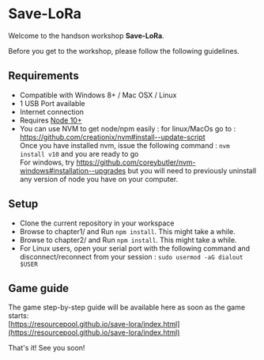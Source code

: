 # Save-LoRa

Welcome to the handson workshop **Save-LoRa**.

Before you get to the workshop, please follow the following guidelines.

## Requirements
 * Compatible with Windows 8+ / Mac OSX / Linux
 * 1 USB Port available
 * Internet connection
 * Requires [Node 10+](https://nodejs.org/en/download/)
 * You can use NVM to get node/npm easily : for linux/MacOs go to :  https://github.com/creationix/nvm#install--update-script  
 Once you have installed nvm, issue the following command : `nvm install v10` and you are ready to go  
 For windows, try https://github.com/coreybutler/nvm-windows#installation--upgrades but you will need to previously uninstall any version of node you have on your computer.

## Setup
 * Clone the current repository in your workspace
 * Browse to chapter1/ and Run `npm install`. This might take a while.
 * Browse to chapter2/ and Run `npm install`. This might take a while.
 * For Linux users, open your serial port with the following command and disconnect/reconnect from your session : 
 `sudo usermod -aG dialout $USER`

## Game guide

The game step-by-step guide will be available here as soon as the game starts:  
[https://resourcepool.github.io/save-lora/index.html](https://resourcepool.github.io/save-lora/index.html)

That's it! See you soon!
